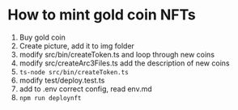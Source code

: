 # How to mint gold coin NFTs

1. Buy gold coin
2. Create picture, add it to img folder
3. modify src/bin/createToken.ts and loop through new coins
4. modify src/createArc3Files.ts add the description of new coins
5. `ts-node src/bin/createToken.ts`
6. modify test/deploy.test.ts
7. add to .env correct config, read env.md
8. `npm run deploynft`
